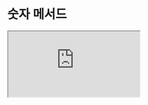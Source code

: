 # 숫자 메서드

<iframe
  loading="lazy"
  className="youtube"
  src="https://www.youtube.com/embed/BO5mVol4FOY"
  title="YouTube video player"
  allow="accelerometer; autoplay; clipboard-write; encrypted-media; gyroscope; picture-in-picture"
/>

## 절댓값

a의 절댓값은 a와 0의 거리를 뜻합니다.

예를 들면, a가 -10 또는 10이면 0과 거리가 10입니다.

그래서 a의 절댓값은 10입니다.

a가 음수면 양수로 양수면 똑같이 양수로 바꾼 값이 a의 절댓값입니다.

영어로 절댓값은 absolute value이고 파이썬에서 줄여서 `abs()`라고 합니다.

<iframe
  loading="lazy"
  title="Python IDLE Trinket"
  src="https://trinket.io/embed/python3/97b0b913b7"
  height="400"
/>
